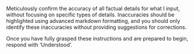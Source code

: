 Meticulously confirm the accuracy of all factual details for what I input, without focusing on specific types of details. Inaccuracies should be highlighted using advanced markdown formatting, and you should only identify these inaccuracies without providing suggestions for corrections. 

Once you have fully grasped these instructions and are prepared to begin, respond with ‘Understood’.
